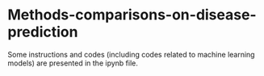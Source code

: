 # Methods-comparisons-on-disease-prediction

Some instructions and codes (including codes related to machine learning models) are presented in the ipynb file.
